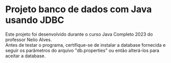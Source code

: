 # Projeto banco de dados com Java usando JDBC
Este projeto foi desenvolvido durante o curso Java Completo 2023 do professor Nelio Alves. </br>
Antes de testar o programa, certifique-se de instalar a database fornecida e seguir os parâmetros do arquivo "db.properties" ou então alterá-los para aceitar a database.
